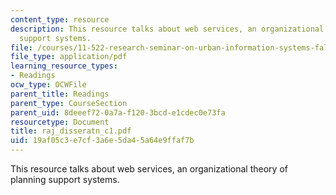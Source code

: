 ```yaml
---
content_type: resource
description: This resource talks about web services, an organizational theory of planning
  support systems.
file: /courses/11-522-research-seminar-on-urban-information-systems-fall-2005/19af05c3e7cf3a6e5da45a64e9ffaf7b_raj_disseratn_c1.pdf
file_type: application/pdf
learning_resource_types:
- Readings
ocw_type: OCWFile
parent_title: Readings
parent_type: CourseSection
parent_uid: 8deeef72-0a7a-f120-3bcd-e1cdec0e73fa
resourcetype: Document
title: raj_disseratn_c1.pdf
uid: 19af05c3-e7cf-3a6e-5da4-5a64e9ffaf7b
---
```

This resource talks about web services, an organizational theory of planning support systems.

